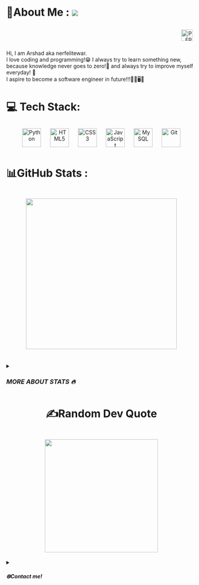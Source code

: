 # 💫About Me : ![](https://cdn.discordapp.com/emojis/980254975198363678.gif?size=40)
<div align="right">
  <img style="margin: 10px" src="https://komarev.com/ghpvc/?username=nerfelitewar&color=6547bf&style=flat&label=Profile+Views" alt="PFP VIEWS" height="30" />  
</div>
  
Hi, I am Arshad aka nerfelitewar. <br>
I love coding and programming!😁
I always try to learn something new, because knowledge never goes to zero!💯 and always try to improve myself everyday! 🌟<br>
I aspire to become a software engineer in future!!!🧑‍💻🖥️🚀
# 💻 Tech Stack:
<div align="center">  
<img style="margin: 10px" src="https://profilinator.rishav.dev/skills-assets/python-original.svg" alt="Python" height="50" />  
<img style="margin: 10px" src="https://profilinator.rishav.dev/skills-assets/html5-original-wordmark.svg" alt="HTML5" height="50" />  
<img style="margin: 10px" src="https://profilinator.rishav.dev/skills-assets/css3-original-wordmark.svg" alt="CSS3" height="50" />  
<img style="margin: 10px" src="https://profilinator.rishav.dev/skills-assets/javascript-original.svg" alt="JavaScript" height="50" />  
<img style="margin: 10px" src="https://pngimg.com/uploads/mysql/mysql_PNG35.png" alt="My SQL" height="50" /> 
<img style="margin: 10px" src="https://profilinator.rishav.dev/skills-assets/git-scm-icon.svg" alt="Git" height="50" />  
  
  
</div>


# 📊GitHub Stats :

  
  <h1 align="center">
    <img width="400" src="https://github-readme-stats.vercel.app/api?username=nerfelitewar&theme=radical&hide_border=false&include_all_commits=false&count_private=false">
  </h1><br>
<details>
  <summary><var><h3>MORE ABOUT STATS 🔥</h3></var></summary>
  <h1 align="center">
    <img width="400" src="https://github-readme-streak-stats.herokuapp.com/?user=nerfelitewar&theme=radical&hide_border=false">
  </h1><br>

  <h1 align="center">
    <img width="400" src="https://github-readme-stats.vercel.app/api/top-langs/?username=nerfelitewar&theme=radical&hide_border=false&include_all_commits=false&count_private=false&layout=compact">
  </h1><br>
</details>

  <h1 style="text-align:center">✍️Random Dev Quote<h1>
  <h1 align="center">
    <img width="300" src="https://quotes-github-readme.vercel.app/api?type=vetical&theme=radical">
  </h1>
   


<details>
  <summary><var><h4>🌐Contact me!</h4></var></summary>
  <a href="https://discord.com/users/1051524549348442162">
    <img style="margin: 10px" src="https://img.shields.io/badge/Discord-%237289DA.svg?logo=discord&logoColor=white" alt="DISCORD" height="30" />  
  </a> <br>
  <a href="https://discord.com/users/1051524549348442162">
     <img src="https://lanyard.cnrad.dev/api/1051524549348442162" width="400" height="200" />
  </a>

  
</details>
